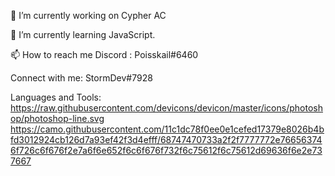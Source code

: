 🔭 I’m currently working on Cypher AC

🌱 I’m currently learning JavaScript.

📫 How to reach me Discord : Poisskail#6460

Connect with me:
StormDev#7928

Languages and Tools:
https://raw.githubusercontent.com/devicons/devicon/master/icons/photoshop/photoshop-line.svg
https://camo.githubusercontent.com/11c1dc78f0ee0e1cefed17379e8026b4bfd3012924cb126d7a93ef42f3d4efff/68747470733a2f2f7777772e766563746f726c6f676f2e7a6f6e652f6c6f676f732f6c75612f6c75612d69636f6e2e737667
